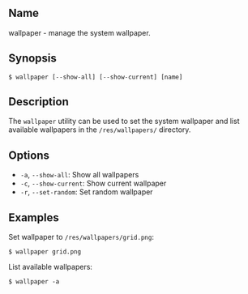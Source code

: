## Name

wallpaper - manage the system wallpaper.

## Synopsis

```**sh
$ wallpaper [--show-all] [--show-current] [name]
```

## Description

The `wallpaper` utility can be used to set the system wallpaper and
list available wallpapers in the `/res/wallpapers/` directory.

## Options

* `-a`, `--show-all`: Show all wallpapers
* `-c`, `--show-current`: Show current wallpaper
* `-r`, `--set-random`: Set random wallpaper

## Examples

Set wallpaper to `/res/wallpapers/grid.png`:

```**sh
$ wallpaper grid.png
```

List available wallpapers:

```**sh
$ wallpaper -a
```
